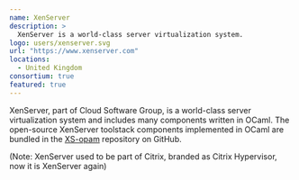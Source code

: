 ```yaml
---
name: XenServer
description: > 
  XenServer is a world-class server virtualization system.
logo: users/xenserver.svg
url: "https://www.xenserver.com"
locations: 
  - United Kingdom
consortium: true
featured: true
---
```


XenServer, part of Cloud Software Group, is a world-class server virtualization system and includes many components written in OCaml.
The open-source XenServer toolstack components implemented in OCaml are bundled in the [XS-opam](https://github.com/xapi-project/xs-opam) repository on GitHub.

(Note: XenServer used to be part of Citrix, branded as Citrix Hypervisor, now it is XenServer again)
